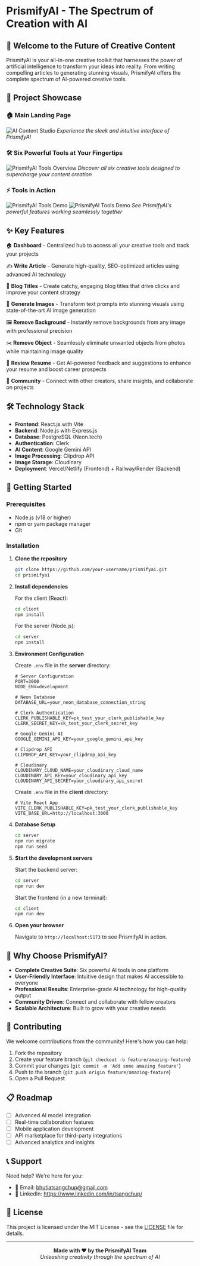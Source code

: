 # PrismifyAI - The Spectrum of Creation with AI

## 🌈 Welcome to the Future of Creative Content

PrismifyAI is your all-in-one creative toolkit that harnesses the power of artificial intelligence to transform your ideas into reality. From writing compelling articles to generating stunning visuals, PrismifyAI offers the complete spectrum of AI-powered creative tools.

## 📸 Project Showcase

### 🏠 Main Landing Page
![AI Content Studio](./client/public/img1.png)
*Experience the sleek and intuitive interface of PrismifyAI*

### 🛠️ Six Powerful Tools at Your Fingertips
![PrismifyAI Tools Overview](./client/public/img2.png)
*Discover all six creative tools designed to supercharge your content creation*

### ⚡ Tools in Action
![PrismifyAI Tools Demo](./client/public/img3.png)
![PrismifyAI Tools Demo](./client/public/img4.png)
*See PrismifyAI's powerful features working seamlessly together*

## ✨ Key Features

🏠 **Dashboard** - Centralized hub to access all your creative tools and track your projects

✍️ **Write Article** - Generate high-quality, SEO-optimized articles using advanced AI technology

📝 **Blog Titles** - Create catchy, engaging blog titles that drive clicks and improve your content strategy

🎨 **Generate Images** - Transform text prompts into stunning visuals using state-of-the-art AI image generation

🖼️ **Remove Background** - Instantly remove backgrounds from any image with professional precision

✂️ **Remove Object** - Seamlessly eliminate unwanted objects from photos while maintaining image quality

📄 **Review Resume** - Get AI-powered feedback and suggestions to enhance your resume and boost career prospects

👥 **Community** - Connect with other creators, share insights, and collaborate on projects

## 🛠️ Technology Stack

- **Frontend**: React.js with Vite
- **Backend**: Node.js with Express.js
- **Database**: PostgreSQL (Neon.tech)
- **Authentication**: Clerk
- **AI Content**: Google Gemini API
- **Image Processing**: Clipdrop API
- **Image Storage**: Cloudinary
- **Deployment**: Vercel/Netlify (Frontend) + Railway/Render (Backend)

## 🚀 Getting Started

### Prerequisites
- Node.js (v18 or higher)
- npm or yarn package manager
- Git

### Installation

1. **Clone the repository**
   ```bash
   git clone https://github.com/your-username/prismifyai.git
   cd prismifyai
   ```

2. **Install dependencies**
   
   For the client (React):
   ```bash
   cd client
   npm install
   ```
   
   For the server (Node.js):
   ```bash
   cd server
   npm install
   ```

3. **Environment Configuration**
   
   Create `.env` file in the **server** directory:
   ```env
   # Server Configuration
   PORT=3000
   NODE_ENV=development
   
   # Neon Database
   DATABASE_URL=your_neon_database_connection_string
   
   # Clerk Authentication
   CLERK_PUBLISHABLE_KEY=pk_test_your_clerk_publishable_key
   CLERK_SECRET_KEY=sk_test_your_clerk_secret_key
   
   # Google Gemini AI
   GOOGLE_GEMINI_API_KEY=your_google_gemini_api_key
   
   # Clipdrop API
   CLIPDROP_API_KEY=your_clipdrop_api_key
   
   # Cloudinary
   CLOUDINARY_CLOUD_NAME=your_cloudinary_cloud_name
   CLOUDINARY_API_KEY=your_cloudinary_api_key
   CLOUDINARY_API_SECRET=your_cloudinary_api_secret
   ```
   
   Create `.env` file in the **client** directory:
   ```env
   # Vite React App
   VITE_CLERK_PUBLISHABLE_KEY=pk_test_your_clerk_publishable_key
   VITE_BASE_URL=http://localhost:3000
   ```

4. **Database Setup**
   ```bash
   cd server
   npm run migrate
   npm run seed
   ```

5. **Start the development servers**
   
   Start the backend server:
   ```bash
   cd server
   npm run dev
   ```
   
   Start the frontend (in a new terminal):
   ```bash
   cd client
   npm run dev
   ```

6. **Open your browser**
   
   Navigate to `http://localhost:5173` to see PrismifyAI in action.

## 🎯 Why Choose PrismifyAI?

- **Complete Creative Suite**: Six powerful AI tools in one platform
- **User-Friendly Interface**: Intuitive design that makes AI accessible to everyone
- **Professional Results**: Enterprise-grade AI technology for high-quality output
- **Community Driven**: Connect and collaborate with fellow creators
- **Scalable Architecture**: Built to grow with your creative needs

## 🤝 Contributing

We welcome contributions from the community! Here's how you can help:

1. Fork the repository
2. Create your feature branch (`git checkout -b feature/amazing-feature`)
3. Commit your changes (`git commit -m 'Add some amazing feature'`)
4. Push to the branch (`git push origin feature/amazing-feature`)
5. Open a Pull Request

## 📋 Roadmap

- [ ] Advanced AI model integration
- [ ] Real-time collaboration features
- [ ] Mobile application development
- [ ] API marketplace for third-party integrations
- [ ] Advanced analytics and insights

## 📞 Support

Need help? We're here for you:

- 📧 Email: bhutiatsangchup@gmail.com
- 💼 LinkedIn: https://www.linkedin.com/in/tsangchup/

## 📄 License

This project is licensed under the MIT License - see the [LICENSE](LICENSE) file for details.

---

<div align="center">
  <strong>Made with ❤️ by the PrismifyAI Team</strong>
  <br>
  <em>Unleashing creativity through the spectrum of AI</em>
</div>
